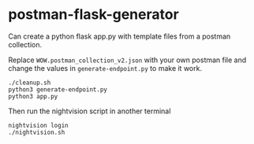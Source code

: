 # postman-flask-generator

Can create a python flask app.py with template files from a postman collection.

Replace `WOW.postman_collection_v2.json` with your own postman file and change the values in `generate-endpoint.py` to make it work.

```
./cleanup.sh
python3 generate-endpoint.py
python3 app.py
```

Then run the nightvision script in another terminal

```
nightvision login
./nightvision.sh
```